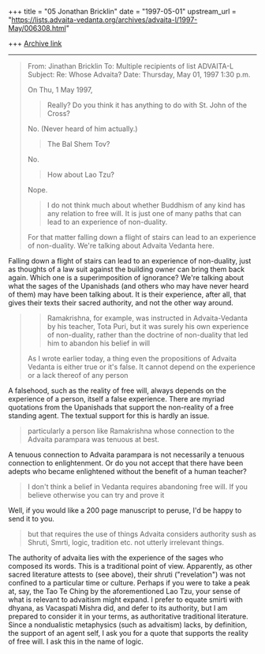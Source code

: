 +++
title = "05 Jonathan Bricklin"
date = "1997-05-01"
upstream_url = "https://lists.advaita-vedanta.org/archives/advaita-l/1997-May/006308.html"

+++
[Archive link](https://lists.advaita-vedanta.org/archives/advaita-l/1997-May/006308.html)

----------
> From: Jinathan Bricklin  <brickmar at earthcom.net>
> To: Multiple recipients of list ADVAITA-L <ADVAITA-L at TAMU.EDU>
> Subject: Re:  Whose Advaita?
> Date: Thursday, May 01, 1997 1:30 p.m.
>
> On Thu, 1 May 1997,
>
> > Really?  Do you think it has anything to do with St. John of the Cross?
>
> No.  (Never heard of him actually.)
>
> > The Bal Shem Tov?
>
> No.
>
> >  How about Lao Tzu?
>
> Nope.
>
> > I do not think much about whether Buddhism of any kind has any relation
to
> > free will.  It is just one of many paths that can lead to an experience
of
> > non-duality.
>
> For that matter falling down a flight of stairs can lead to an experience
> of non-duality.  We're talking about Advaita Vedanta here.

Falling down a flight of stairs can lead to an experience of non-duality,
just as thoughts of a law suit against the building owner can bring them
back again.  Which one is a superimposition of ignorance?  We're talking
about what the sages of the Upanishads (and others who may have never heard
of them) may have been talking about.  It is their experience, after all,
that gives their texts their sacred authority, and not the other way
around.

> > Ramakrishna, for example, was instructed in Advaita-Vedanta
> > by his teacher, Tota Puri, but it was surely his own experience of
> > non-duality, rather than the doctrine of non-duality  that led him to
> > abandon his belief in will
> >
>
> As I wrote earlier today, a thing even the propositions of Advaita
Vedanta
> is either true or it's false.  It cannot depend on the experience or a
> lack thereof of any person

A falsehood, such as the reality of free will, always depends on the
experience of a person, itself a false experience.  There are  myriad
quotations from the Upanishads that support the non-reality of a free
standing agent.  The textual support for this is hardly an issue.

>particularly a person like Ramakrishna whose
> connection to the Advaita parampara was tenuous at best.

A tenuous connection to Advaita parampara is not necessarily a tenuous
connection to enlightenment.  Or do you not accept that there have been
adepts who became enlightened without the benefit of a human teacher?

> I don't think a belief in Vedanta requires abandoning free will.  If you
believe otherwise you can try and prove it

Well, if you would like a 200 page manuscript to peruse, I'd be happy to
send it to you.

>but that requires the use of things Advaita
> considers authority sush as Shruti, Smrti, logic, tradition etc.  not
> utterly irrelevant things.

The authority of advaita lies with the experience of the sages who composed
its words.  This is a traditional point of view.  Apparently, as other
sacred literature attests to (see above), their shruti ("revelation") was
not confined to a particular time or culture.  Perhaps if you were to take
a peak at, say, the Tao Te Ching by the aforementioned Lao Tzu, your sense
of  what is relevant to advaitism might expand.  I prefer to equate smirti
with dhyana, as Vacaspati Mishra did, and defer to its authority, but I am
prepared to consider it in your terms, as authoritative traditional
literature.  Since a nondualistic metaphysics (such as advaitism) lacks, by
definition, the support of an agent self, I ask you for a quote that
supports the reality of free will.  I ask this in the name of  logic.

